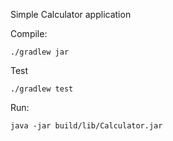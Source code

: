Simple Calculator application

Compile:
```
./gradlew jar
```

Test
```
./gradlew test
```

Run: 
```
java -jar build/lib/Calculator.jar
```